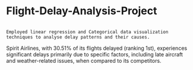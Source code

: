 # Flight-Delay-Analysis-Project
                                                                                                                                              Employed linear regression and Categorical data visualization techniques to analyse delay patterns and their causes. 
Spirit Airlines, with 30.51% of its flights delayed (ranking 1st), experiences significant delays primarily due to specific factors, including late aircraft and weather-related issues, when compared to its competitors.
